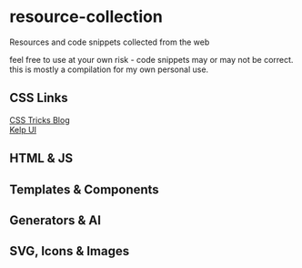 # resource-collection
Resources and code snippets collected from the web

feel free to use at your own risk - code snippets may or may not be correct. this is mostly a compilation for my own personal use.

## CSS Links
<a href="css-tricks.com">CSS Tricks Blog</a><br>
<a href="https://kelpui.com/">Kelp UI</a><br>


## HTML & JS

## Templates & Components

## Generators & AI

## SVG, Icons & Images

